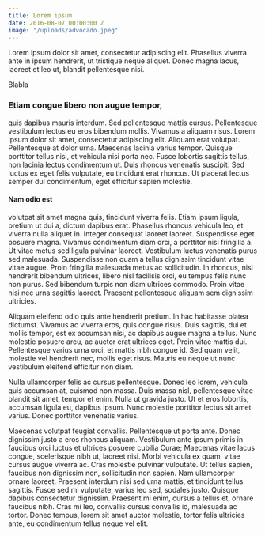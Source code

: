 ```yaml
---
title: Lorem ipsum
date: 2016-08-07 00:00:00 Z
image: "/uploads/advocado.jpeg"
---
```


Lorem ipsum dolor sit amet, consectetur adipiscing elit. Phasellus viverra ante in ipsum hendrerit, ut tristique neque aliquet. Donec magna lacus, laoreet et leo ut, blandit pellentesque nisi. 
<!--more-->
Blabla

### Etiam congue libero non augue tempor, 
quis dapibus mauris interdum. Sed pellentesque mattis cursus. Pellentesque vestibulum lectus eu eros bibendum mollis. Vivamus a aliquam risus. Lorem ipsum dolor sit amet, consectetur adipiscing elit. Aliquam erat volutpat. Pellentesque at dolor urna. Maecenas lacinia varius tempor. Quisque porttitor tellus nisl, et vehicula nisi porta nec. Fusce lobortis sagittis tellus, non lacinia lectus condimentum ut. Duis rhoncus venenatis suscipit. Sed luctus ex eget felis vulputate, eu tincidunt erat rhoncus. Ut placerat lectus semper dui condimentum, eget efficitur sapien molestie.

#### Nam odio est

volutpat sit amet magna quis, tincidunt viverra felis. Etiam ipsum ligula, pretium ut dui a, dictum dapibus erat. Phasellus rhoncus vehicula leo, et viverra nulla aliquet in. Integer consequat laoreet laoreet. Suspendisse eget posuere magna. Vivamus condimentum diam orci, a porttitor nisl fringilla a. Ut vitae metus sed ligula pulvinar laoreet. Vestibulum luctus venenatis purus sed malesuada. Suspendisse non quam a tellus dignissim tincidunt vitae vitae augue. Proin fringilla malesuada metus ac sollicitudin. In rhoncus, nisl hendrerit bibendum ultrices, libero nisl facilisis orci, eu tempus felis nunc non purus. Sed bibendum turpis non diam ultrices commodo. Proin vitae nisi nec urna sagittis laoreet. Praesent pellentesque aliquam sem dignissim ultricies.

Aliquam eleifend odio quis ante hendrerit pretium. In hac habitasse platea dictumst. Vivamus ac viverra eros, quis congue risus. Duis sagittis, dui et mollis tempor, est ex accumsan nisi, ac dapibus augue magna a tellus. Nunc molestie posuere arcu, ac auctor erat ultrices eget. Proin vitae mattis dui. Pellentesque varius urna orci, et mattis nibh congue id. Sed quam velit, molestie vel hendrerit nec, mollis eget risus. Mauris eu neque ut nunc vestibulum eleifend efficitur non diam.

Nulla ullamcorper felis ac cursus pellentesque. Donec leo lorem, vehicula quis accumsan at, euismod non massa. Duis massa nisl, pellentesque vitae blandit sit amet, tempor et enim. Nulla ut gravida justo. Ut et eros lobortis, accumsan ligula eu, dapibus ipsum. Nunc molestie porttitor lectus sit amet varius. Donec porttitor venenatis varius.

Maecenas volutpat feugiat convallis. Pellentesque ut porta ante. Donec dignissim justo a eros rhoncus aliquam. Vestibulum ante ipsum primis in faucibus orci luctus et ultrices posuere cubilia Curae; Maecenas vitae lacus congue, scelerisque nibh ut, laoreet nisi. Morbi vehicula ex quam, vitae cursus augue viverra ac. Cras molestie pulvinar vulputate. Ut tellus sapien, faucibus non dignissim non, sollicitudin non sapien. Nam ullamcorper ornare laoreet. Praesent interdum nisi sed urna mattis, et tincidunt tellus sagittis. Fusce sed mi vulputate, varius leo sed, sodales justo. Quisque dapibus consectetur dignissim. Praesent mi enim, cursus a tellus et, ornare faucibus nibh. Cras mi leo, convallis cursus convallis id, malesuada ac tortor. Donec tempus, lorem sit amet auctor molestie, tortor felis ultricies ante, eu condimentum tellus neque vel elit. 